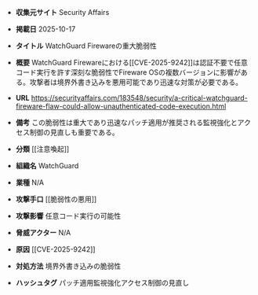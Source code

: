 - **収集元サイト**
Security Affairs

- **掲載日**
2025-10-17

- **タイトル**
WatchGuard Firewareの重大脆弱性

- **概要**
WatchGuard Firewareにおける[[CVE-2025-9242]]は認証不要で任意コード実行を許す深刻な脆弱性でFireware OSの複数バージョンに影響がある。攻撃者は境界外書き込みを悪用可能であり迅速な対策が必要である。

- **URL**
https://securityaffairs.com/183548/security/a-critical-watchguard-fireware-flaw-could-allow-unauthenticated-code-execution.html

- **備考**
この脆弱性は重大であり迅速なパッチ適用が推奨される監視強化とアクセス制御の見直しも重要である。

- **分類**
[[注意喚起]]

- **組織名**
WatchGuard

- **業種**
N/A

- **攻撃手口**
[[脆弱性の悪用]]

- **攻撃影響**
任意コード実行の可能性

- **脅威アクター**
N/A

- **原因**
[[CVE-2025-9242]]

- **対処方法**
境界外書き込みの脆弱性

- **ハッシュタグ**
パッチ適用監視強化アクセス制御の見直し
